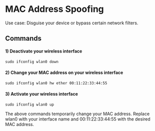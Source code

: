 # MAC Address Spoofing

Use case: Disguise your device or bypass certain network filters.

## Commands

#### 1) Deactivate your wireless interface

    sudo ifconfig wlan0 down

#### 2) Change your MAC address on your wireless interface

    sudo ifconfig wlan0 hw ether 00:11:22:33:44:55

#### 3) Activate your wireless interface

    sudo ifconfig wlan0 up

The above commands temporarily change your MAC address. Replace wlan0 with your interface name and 00:11:22:33:44:55 with the desired MAC address.
